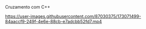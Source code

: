 Cruzamento com C++

https://user-images.githubusercontent.com/87030375/173071499-84aaccf9-249f-4e6e-88cb-e7adcbb52fd7.mp4
